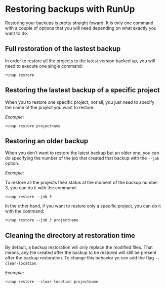 # Restoring backups with RunUp

Restoring your backups is pretty straight foward. It is only one command with a couple of options that you will need depending on what exactly you want to do.

## Full restoration of the lastest backup

In order to restore all the projects to the latest version backed up, you will need to execute one single command:

```
runup restore
```

## Restoring the lastest backup of a specific project

When you to restore one specific project, not all, you just need to specify the name of the project you want to restore.

_Example:_

```
runup restore projectname
```

## Restoring an older backup

When you don't want to restore the latest backup but an older one, you can do specifying the number of the job that created that backup with the `--job` option.

_Example:_

To restore all the projects their status at the moment of the backup number 3, you can do it with the command:

```
runup restore --job 3
```

In the other hand, if you want to restore only a specific project, you can do it with the command:

```
runup restore --job 3 projectname
```

## Cleaning the directory at restoration time

By default, a backup restoration will only replace the modified files. That means, any file created after the backup to be restored will still be present after the backup restoration. To change this behavior yu can add the flag `--clear-location`.

_Example:_

```
runup restore --clear-location projectname
```
